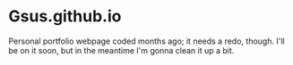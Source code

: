# Gsus.github.io
Personal portfolio webpage coded months ago; it needs a redo, though. I'll be on it soon, but in the meantime I'm gonna clean it up a bit. 